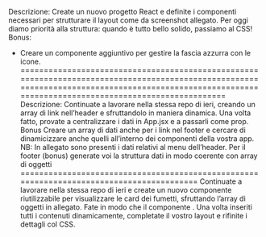 Descrizione:
Create un nuovo progetto React e definite i componenti necessari per strutturare il layout come da screenshot allegato.
Per oggi diamo priorità alla struttura: quando è tutto bello solido, passiamo al CSS!
Bonus:
- Creare un componente aggiuntivo per gestire la fascia azzurra con le icone.
=====================================================================================================================================================================================================
Descrizione:
Continuate a lavorare nella stessa repo di ieri, creando un array di link nell’header e sfruttandolo in maniera dinamica. Una volta fatto, provate a centralizzare i dati in App.jsx e a passarli come prop.
Bonus
Creare un array di dati anche per i link nel footer e cercare di dinamicizzare anche quelli all’interno dei componenti della vostra app.
NB: In allegato sono presenti i dati relativi al menu dell’header. Per il footer (bonus) generate voi la struttura dati in modo coerente con array di oggetti
=========================================================================================
Continuate a lavorare nella stessa repo di ieri e create un nuovo componente riutilizzabile per visualizzare le card dei fumetti, sfruttando l’array di oggetti in allegato. Fate in modo che il componente .
Una volta inseriti tutti i contenuti dinamicamente, completate il vostro layout e rifinite i dettagli col CSS.